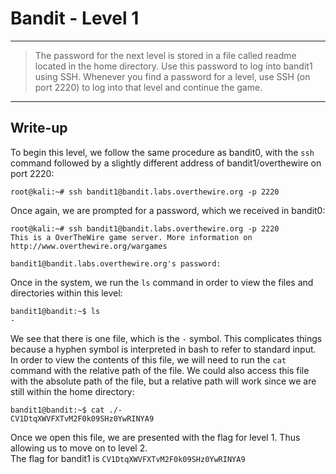 # Bandit - Level 1
------------
> The password for the next level is stored in a file called readme located in the home directory. Use this password to log into bandit1 using SSH. Whenever you find a password for a level, use SSH (on port 2220) to log into that level and continue the game.
------------

## Write-up
To begin this level, we follow the same procedure as bandit0, with the `ssh` command followed by a slightly different address of  bandit1/overthewire on port 2220:

```
root@kali:~# ssh bandit1@bandit.labs.overthewire.org -p 2220
```

Once again, we are prompted for a password, which we received in bandit0:

```
root@kali:~# ssh bandit1@bandit.labs.overthewire.org -p 2220
This is a OverTheWire game server. More information on http://www.overthewire.org/wargames

bandit1@bandit.labs.overthewire.org's password: 
```

Once in the system, we run the `ls` command in order to view the files and directories within this level:

```
bandit1@bandit:~$ ls
-
```

We see that there is one file, which is the `-` symbol. This complicates things because a hyphen symbol is interpreted in bash to refer to standard input. In order to view the contents of this file, we will need to run the `cat` command with the relative path of the file. We could also access this file with the absolute path of the file, but a relative path will work since we are still within the home directory:

```
bandit1@bandit:~$ cat ./-
CV1DtqXWVFXTvM2F0k09SHz0YwRINYA9
```

Once we open this file, we are presented with the flag for level 1. Thus allowing us to move on to level 2.  
The flag for bandit1 is `CV1DtqXWVFXTvM2F0k09SHz0YwRINYA9`
